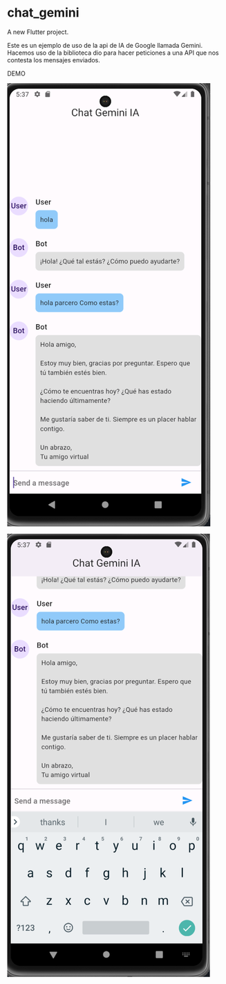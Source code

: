 # chat_gemini

A new Flutter project.

Este es un ejemplo de uso de la api de IA de Google llamada Gemini. Hacemos uso de la biblioteca dio para hacer peticiones a una API que nos contesta los mensajes enviados.

DEMO


![Imagen1](image.png)


![Imagen2](image-1.png)